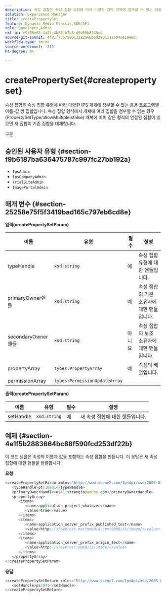 ```yaml
---
description: 속성 집합은 속성 집합 유형에 따라 다양한 IPS 개체에 첨부할 수 있는 응용 프로그램별 이름-값 쌍 집합입니다. 속성 집합 형식에서 개체에 여러 집합을 첨부할 수 없는 경우(PropertySetType/allowMultipleisfalse) 개체에 이미 같은 형식의 연결된 집합이 있으면 새 집합이 기존 집합을 대체합니다.
solution: Experience Manager
title: createPropertySet
feature: Dynamic Media Classic,SDK/API
role: Developer,Admin
exl-id: e9f85e65-4a2f-4b82-b7b8-d0d60b8345cd
source-git-commit: 4f81f755789613222a66bed2961117604ae19e62
workflow-type: tm+mt
source-wordcount: '213'
ht-degree: 8%

---
```


# createPropertySet{#createpropertyset}

속성 집합은 속성 집합 유형에 따라 다양한 IPS 개체에 첨부할 수 있는 응용 프로그램별 이름-값 쌍 집합입니다. 속성 집합 형식에서 개체에 여러 집합을 첨부할 수 없는 경우(PropertySetType/allowMultipleisfalse) 개체에 이미 같은 형식의 연결된 집합이 있으면 새 집합이 기존 집합을 대체합니다.

구문

## 승인된 사용자 유형 {#section-f9b6187ba636475787c997fc27bb192a}

* `IpsAdmin`
* `IpsCompanyAdmin`
* `TrialSiteAdmin`
* `ImagePortalAdmin`

## 매개 변수 {#section-25258e75f5f3419bad165c797eb6cd8e}

**입력(createPropertySetParam)**

| 이름 | 유형 | 필수 | 설명 |
|---|---|---|---|
| typeHandle | `xsd:string` | 예 | 속성 집합 유형에 대한 핸들입니다. |
| primaryOwner핸들 | `xsd:string` | 예 | 속성 집합의 기본 소유자에 대한 핸들입니다. |
| secondaryOwner핸들 | `xsd:string` | 아니요 | 속성 집합의 보조 소유자에 대한 핸들입니다. |
| propertyArray | `types:PropertyArray` | 예 | 속성의 배열입니다. |
| permissionArray | `types:PermissionUpdateArray` |  |  |

**출력(createPropertySetParam)**

| 이름 | 유형 | 필수 | 설명 |
|---|---|---|---|
| setHandle | `xsd:string` | 예 | 새 속성 집합에 대한 핸들입니다. |

## 예제 {#section-4e1f5b2883664bc88f590fcd253df22b}

이 코드 샘플은 속성의 이름과 값을 포함하는 속성 집합을 만듭니다. 이 응답은 새 속성 집합에 대한 핸들을 반환합니다.

**요청**

```java
<createPropertySetParam xmlns="http://www.scene7.com/IpsApi/xsd/2008-01-15">
   <typeHandle>pt|10801</typeHandle>
   <primaryOwnerHandle>u|41|strangio@adobe.com</primaryOwnerHandle>
   <propertyArray>
      <items>
         <name>application_project_whatever</name>
         <value>true</value>
      </items>
      <items>
         <name>application_server_prefix_published_test</name>
         <value>http://s7everest.macromedia.com:8080/is/image/</value>
      </items>
      <items>
         <name>application_server_prefix_origin_test</name>
         <value>http://s7everest:8080/is/image/</value>
      </items>
   </propertyArray>
</createPropertySetParam>
```

**응답**

```java
<createPropertySetReturn xmlns="http://www.scene7.com/IpsApi/xsd/2008-01-15">
   <setHandle>ps|941</setHandle>
</createPropertySetReturn>
```
